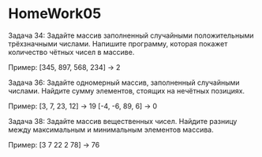 # HomeWork05

Задача 34:
Задайте массив заполненный случайными положительными трёхзначными числами. Напишите программу, которая покажет количество чётных чисел в массиве.



Пример:
[345, 897, 568, 234] -> 2

Задача 36:
Задайте одномерный массив, заполненный случайными числами. Найдите сумму элементов, стоящих на нечётных позициях.



Пример:
[3, 7, 23, 12] -> 19
[-4, -6, 89, 6] -> 0

Задача 38:
Задайте массив вещественных чисел. Найдите разницу между максимальным и минимальным элементов массива.



Пример:
[3 7 22 2 78] -> 76
